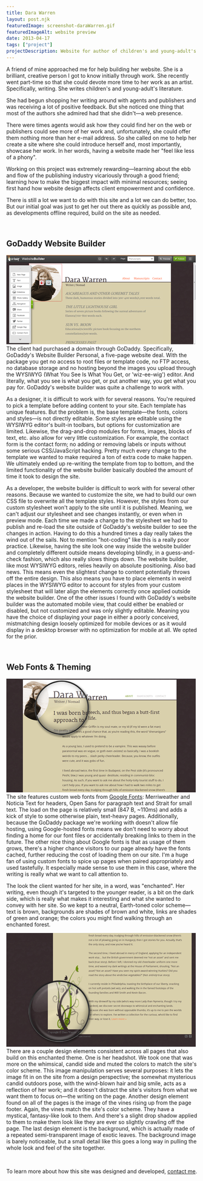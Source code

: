 ```yaml
---
title: Dara Warren
layout: post.njk
featuredImage: screenshot-daraWarren.gif
featuredImageAlt: website preview
date: 2013-04-17
tags: ["project"]
projectDescription: Website for author of children's and young-adult's literature.
---
```


<div class="post-content">
    <p>
        A friend of mine approached me for help building her website. She is a brilliant, creative person I got to know initially through work. She recently went part-time so that she could devote more time to her work as an artist. Specifically, writing. She writes children's and young-adult's literature.
    </p>
    <p>
        She had begun shopping her writing around with agents and publishers and was receiving a lot of positive feedback. But she noticed one thing that most of the authors she admired had that she didn't&mdash;a web presence.
    </p>
    <p>
        There were times agents would ask how they could find her on the web or publishers could see more of her work and, unfortunately, she could offer them nothing more than her e-mail address. So she called on me to help her create a site where she could introduce herself and, most importantly, showcase her work. In her words, having a website made her "feel like less of a phony".
    </p>
    <p>
        Working on this project was extremely rewarding&mdash;learning about the ebb and flow of the publishing industry vicariously through a good friend; learning how to make the biggest impact with minimal resources; seeing first hand how website design affects client empowerment and confidence.
    </p>
    <p>
        There is still a lot we want to do with this site and a lot we can do better, too. But our initial goal was just to get her out there as quickly as possible and, as developments offline required, build on the site as needed.
    </p>
    <br/>
    <h2>
        GoDaddy Website Builder
    </h2>
    <p>
        <img class="pull-right highlight" src="highlight-daraWarren-001.png" alt="GoDaddy website builder"/>
        The client had purchased a domain through GoDaddy. Specifically, GoDaddy's Website Builder Personal, a five-page website deal. With the package you get no access to root files or template code, no FTP access, no database storage and no hosting beyond the images you upload through the WYSIWYG (What You See Is What You Get, or 'wiz-ee-wig') editor. And literally, what you see is what you get, or put another way, you get what you pay for. GoDaddy's website builder was quite a challenge to work with.
    </p>
    <p>
        As a designer, it is difficult to work with for several reasons. You're required to pick a template before adding content to your site. Each template has unique features. But the problem is, the base template&mdash;the fonts, colors and styles&mdash;is not directly editable. Some styles are editable using the WYSIWYG editor's built-in toolbars, but options for customization are limited. Likewise, the drag-and-drop modules for forms, images, blocks of text, etc. also allow for very little customization. For example, the contact form is the contact form; no adding or removing labels or inputs without some serious CSS/JavaScript hacking. Pretty much every change to the template we wanted to make required a ton of extra code to make happen. We ultimately ended up re-writing the template from top to bottom, and the limited functionality of the website builder basically doubled the amount of time it took to design the site.
    </p>
    <p>
        As a developer, the website builder is difficult to work with for several other reasons. Because we wanted to customize the site, we had to build our own CSS file to overwrite all the template styles. However, the styles from our custom stylesheet won't apply to the site until it is published. Meaning, we can't adjust our stylesheet and see changes instantly, or even when in preview mode. Each time we made a change to the stylesheet we had to publish and re-load the site outside of GoDaddy's website builder to see the changes in action. Having to do this a hundred times a day really takes the wind out of the sails. Not to mention "hot-coding" like this is a really poor practice. Likewise, having the site look one way inside the website builder and completely different outside means developing blindly, in a guess-and-check fashion, which also really slows things down. The website builder, like most WYSIWYG editors, relies heavily on absolute positioning. Also bad news. This means even the slightest change to content potentially throws off the entire design. This also means you have to place elements in weird places in the WYSIWYG editor to account for styles from your custom stylesheet that will later align the elements correctly once applied outside the website builder. One of the other issues I found with GoDaddy's website builder was the automated mobile view, that could either be enabled or disabled, but not customized and was only slightly editable. Meaning you have the choice of displaying your page in either a poorly conceived, mistmatching design loosely optimized for mobile devices or as it would display in a desktop browser with no optimization for mobile at all. We opted for the prior.
    </p>
    <br/>
    <h2>
        Web Fonts & Theming
    </h2>
    <p>
        <img class="pull-left highlight" src="highlight-daraWarren-002.png" alt="Custom web fonts"/>
        The site features custom web fonts from <a target="_blank" href="http://www.google.com/fonts">Google Fonts</a>: Merriweather and Noticia Text for headers, Open Sans for paragraph text and Strait for small text. The load on the page is relatively small (847 B, ~110ms) and adds a kick of style to some otherwise plain, text-heavy pages. Additionally, because the GoDaddy package we're working with doesn't allow file hosting, using Google-hosted fonts means we don't need to worry about finding a home for our font files or accidentally breaking links to them in the future. The other nice thing about Google fonts is that as usage of them grows, there's a higher chance visitors to our page already have the fonts cached, further reducing the cost of loading them on our site. I'm a huge fan of using custom fonts to spice up pages when paired appropriately and used tastefully. It especially made sense to use them in this case, where the writing is really what we want to call attention to.
    </p>
    <p>
        The look the client wanted for her site, in a word, was "enchanted". Her writing, even though it's targeted to the younger reader, is a bit on the dark side, which is really what makes it interesting and what she wanted to convey with her site. So we kept to a neutral, Earth-toned color scheme&mdash;text is brown, backgrounds are shades of brown and white, links are shades of green and orange; the colors you might find walking through an enchanted forest.
    </p>
    <p>
        <img class="pull-right highlight" src="highlight-daraWarren-003.png" alt="Close up of theming elements"/>
        There are a couple design elements consistent across all pages that also build on this enchanted theme. One is her headshot. We took one that was more on the whimsical, candid side and muted the colors to match the site's color scheme. This image manipulation serves several purposes: it lets the image fit in on the site from a design perspective; the somewhat mysterious candid outdoors pose, with the wind-blown hair and big smile, acts as a reflection of her work; and it doesn't distract the site's visitors from what we want them to focus on&mdash;the writing on the page. Another design element found on all of the pages is the image of the vines rising up from the page footer. Again, the vines match the site's color scheme. They have a mystical, fantasy-like look to them. And there's a slight drop shadow applied to them to make them look like they are ever so slightly crawling off the page. The last design element is the background, which is actually made of a repeated semi-transparent image of exotic leaves. The background image is barely noticeable, but a small detail like this goes a long way in pulling the whole look and feel of the site together.
    </p>
    <br/>
    <p>
        To learn more about how this site was designed and developed, <a href="http://www.chasewoodford.com/#contact">contact me</a>.
    </p>
</div>
